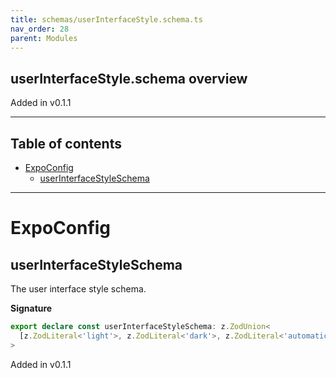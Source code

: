 ```yaml
---
title: schemas/userInterfaceStyle.schema.ts
nav_order: 28
parent: Modules
---
```


## userInterfaceStyle.schema overview

Added in v0.1.1

---

<h2 class="text-delta">Table of contents</h2>

- [ExpoConfig](#expoconfig)
  - [userInterfaceStyleSchema](#userinterfacestyleschema)

---

# ExpoConfig

## userInterfaceStyleSchema

The user interface style schema.

**Signature**

```ts
export declare const userInterfaceStyleSchema: z.ZodUnion<
  [z.ZodLiteral<'light'>, z.ZodLiteral<'dark'>, z.ZodLiteral<'automatic'>]
>
```

Added in v0.1.1
